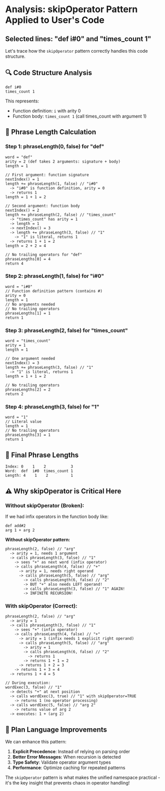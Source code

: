 # Analysis: skipOperator Pattern Applied to User's Code
## Selected lines: "def i#0" and "times_count 1"

Let's trace how the `skipOperator` pattern correctly handles this code structure.

## 🔍 Code Structure Analysis

```plan
def i#0
times_count 1
```

This represents:
- Function definition: `i` with arity 0
- Function body: `times_count 1` (call times_count with argument 1)

## 📏 Phrase Length Calculation

### Step 1: phraseLength(0, false) for "def"
```
word = "def"
arity = 2 (def takes 2 arguments: signature + body)
length = 1

// First argument: function signature
nextIndex() = 1
length += phraseLength(1, false) // "i#0"
  -> "i#0" is function definition, arity = 0
  -> returns 1
length = 1 + 1 = 2

// Second argument: function body  
nextIndex() = 2
length += phraseLength(2, false) // "times_count"
  -> "times_count" has arity = 1
  -> length = 1
  -> nextIndex() = 3
  -> length += phraseLength(3, false) // "1"
    -> "1" is literal, returns 1
  -> returns 1 + 1 = 2
length = 2 + 2 = 4

// No trailing operators for "def"
phraseLengths[0] = 4
return 4
```

### Step 2: phraseLength(1, false) for "i#0"
```
word = "i#0" 
// Function definition pattern (contains #)
arity = 0
length = 1
// No arguments needed
// No trailing operators
phraseLengths[1] = 1
return 1
```

### Step 3: phraseLength(2, false) for "times_count"
```
word = "times_count"
arity = 1
length = 1

// One argument needed
nextIndex() = 3
length += phraseLength(3, false) // "1"
  -> "1" is literal, returns 1
length = 1 + 1 = 2

// No trailing operators
phraseLengths[2] = 2
return 2
```

### Step 4: phraseLength(3, false) for "1"
```
word = "1"
// Literal value
length = 1
// No trailing operators
phraseLengths[3] = 1
return 1
```

## 🎯 Final Phrase Lengths

```
Index: 0    1    2           3
Word:  def  i#0  times_count 1
Length: 4    1    2          1
```

## ⚠️ Why skipOperator is Critical Here

### Without skipOperator (Broken):

If we had infix operators in the function body like:
```plan
def add#2
arg 1 + arg 2
```

**Without skipOperator pattern:**
```
phraseLength(2, false) // "arg"
  -> arity = 1, needs 1 argument
  -> calls phraseLength(3, false) // "1" 
    -> sees "+" as next word (infix operator)
    -> calls phraseLength(4, false) // "+"
      -> arity = 1, needs right operand
      -> calls phraseLength(5, false) // "arg"
        -> calls phraseLength(6, false) // "2"
        -> BUT "+" also needs LEFT operand!
        -> calls phraseLength(3, false) // "1" AGAIN!
        -> INFINITE RECURSION!
```

### With skipOperator (Correct):

```
phraseLength(2, false) // "arg"
  -> arity = 1
  -> calls phraseLength(3, false) // "1"
    -> sees "+" (infix operator) 
    -> calls phraseLength(4, false) // "+"
      -> arity = 1 (infix needs 1 explicit right operand)
      -> calls phraseLength(5, false) // "arg"
        -> arity = 1
        -> calls phraseLength(6, false) // "2"
          -> returns 1
        -> returns 1 + 1 = 2
      -> returns 1 + 2 = 3
    -> returns 1 + 3 = 4
  -> returns 1 + 4 = 5

// During execution:
wordExec(3, false) // "1"
  -> detects "+" at next position
  -> calls wordExec(3, true) // "1" with skipOperator=TRUE
    -> returns 1 (no operator processing)
  -> calls wordExec(5, false) // "arg 2" 
    -> returns value of arg 2
  -> executes: 1 + (arg 2)
```

## 🚀 Plan Language Improvements

We can enhance this pattern:

1. **Explicit Precedence**: Instead of relying on parsing order
2. **Better Error Messages**: When recursion is detected
3. **Type Safety**: Validate operator argument types
4. **Performance**: Optimize caching for repeated patterns

The `skipOperator` pattern is what makes the unified namespace practical - it's the key insight that prevents chaos in operator handling!
